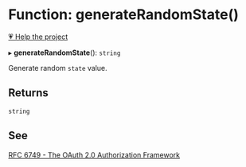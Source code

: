 # Function: generateRandomState()

[💗 Help the project](https://github.com/sponsors/panva)

▸ **generateRandomState**(): `string`

Generate random `state` value.

## Returns

`string`

## See

[RFC 6749 - The OAuth 2.0 Authorization Framework](https://www.rfc-editor.org/rfc/rfc6749.html#section-4.1.1)
